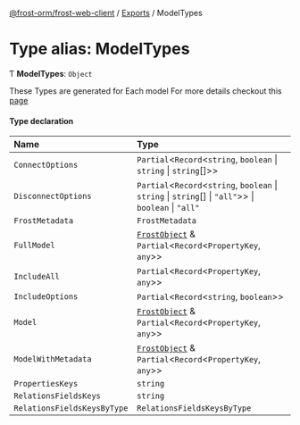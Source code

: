 [@frost-orm/frost-web-client](../modules.md) / [Exports](../modules.md) / ModelTypes

# Type alias: ModelTypes

Ƭ **ModelTypes**: `Object`

These Types are generated for Each model
For more details checkout this [page](../../docs/extra/detailed-data-types.mdx)

#### Type declaration

| Name | Type |
| :------ | :------ |
| `ConnectOptions` | `Partial`<`Record`<`string`, `boolean` \| `string` \| `string`[]\>\> |
| `DisconnectOptions` | `Partial`<`Record`<`string`, `boolean` \| `string` \| `string`[] \| ``"all"``\>\> \| `boolean` \| ``"all"`` |
| `FrostMetadata` | `FrostMetadata` |
| `FullModel` | [`FrostObject`](FrostObject.md) & `Partial`<`Record`<`PropertyKey`, `any`\>\> |
| `IncludeAll` | `Partial`<`Record`<`PropertyKey`, `any`\>\> |
| `IncludeOptions` | `Partial`<`Record`<`string`, `boolean`\>\> |
| `Model` | [`FrostObject`](FrostObject.md) & `Partial`<`Record`<`PropertyKey`, `any`\>\> |
| `ModelWithMetadata` | [`FrostObject`](FrostObject.md) & `Partial`<`Record`<`PropertyKey`, `any`\>\> |
| `PropertiesKeys` | `string` |
| `RelationsFieldsKeys` | `string` |
| `RelationsFieldsKeysByType` | `RelationsFieldsKeysByType` |
